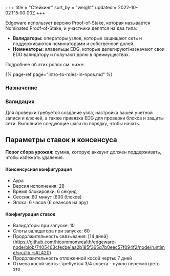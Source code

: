 +++
title = "Стейкинг"
sort_by = "weight"
updated = 2022-10-02T15:00:00Z
+++

Edgeware использует версию Proof-of-Stake, которая называется Nominated Proof-of-Stake, и участники делятся на два типа:

- **Валидаторы:** операторы узлов, которые защищают сеть и поддерживаются номинаторами и собственной долей.
- **Номинаторы:** владельцы EDG, которые делегируют/назначают свои EDG валидатору и получают долю в преимуществах.

Подробнее об этих ролях см. ниже:

{% page-ref page="intro-to-roles-in-npos.md" %}

### Назначение

### Валидация

Для проверки требуется создание узла, настройка вашей учетной записи и ключей, а также привязка EDG для проверки блоков и защиты сети. Выполните следующие шаги по порядку, чтобы начать.

## Параметры ставок и консенсуса

**Порог сбора урожая:** сумма, которую аккаунт должен поддерживать, чтобы избежать удаления.

#### **Консенсусная конфигурация**

- Аура
- Версия исполнения: 28
- Время блокировки: 6 секунд
- Сессия: 60 минут \(600 блоков\)
- Эпоха: 6 часов \(6 сеансов на эру\)

#### **Конфигурация ставок**

- Валидаторы при запуске: 10
- Слоты валидатора при запуске: 60
- Продолжительность связывания: [14 дней] (https://github.com/hicommonwealth/edgeware-node/blob/7405463cfecbe1aa2b185f365d7b0eec57f094f2/node/runtime/src/lib.rs#L420)
- Продолжительность отложенной косой черты: 7 дней
- Отмена косой черты: требуется 3/4 совета - нужно пересмотреть это
